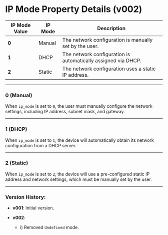 # IP Mode Property Details (v002)


| IP Mode Value | IP Mode   | Description                                                   |
|---------------|-----------|---------------------------------------------------------------|
| **0**         | Manual    | The network configuration is manually set by the user.        |
| **1**         | DHCP      | The network configuration is automatically assigned via DHCP. |
| **2**         | Static    | The network configuration uses a static IP address.           |


---
### **0 (Manual)**
When `ip_mode` is set to `0`, the user must manually configure the network settings, including IP address, subnet mask, and gateway.

---
### **1 (DHCP)**
When `ip_mode` is set to `1`, the device will automatically obtain its network configuration from a DHCP server.

---
### **2 (Static)**
When `ip_mode` is set to `2`, the device will use a pre-configured static IP address and network settings, which must be manually set by the user.

---



### **Version History:**
- **v001**: Initial version.

- **v002**: 
  - i) Removed `Undefined` mode.
